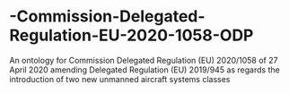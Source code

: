 # -Commission-Delegated-Regulation-EU-2020-1058-ODP
An ontology for Commission Delegated Regulation (EU) 2020/1058 of 27 April 2020 amending Delegated Regulation (EU) 2019/945 as regards the introduction of two new unmanned aircraft systems classes
